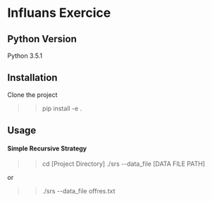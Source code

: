 # Influans Exercice
## Python Version
Python 3.5.1

## Installation
Clone the project
>> pip install -e .


## Usage
#### Simple Recursive Strategy
>> cd [Project Directory]
>> ./srs --data_file [DATA FILE PATH]

or

>> ./srs --data_file offres.txt

